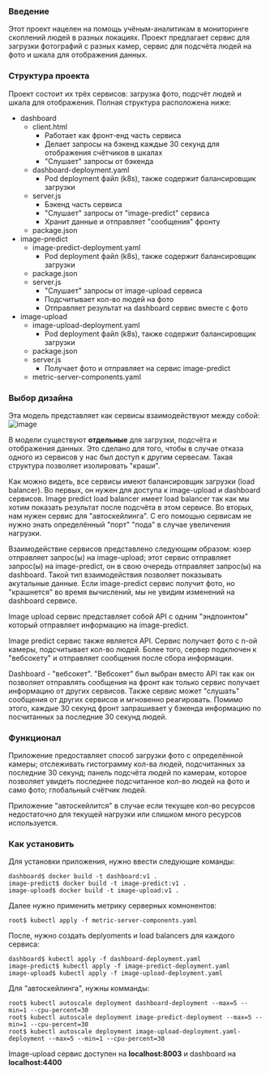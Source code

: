 ### Введение
Этот проект нацелен на помощь учёным-аналитикам в мониторинге скоплений людей в разных локациях. Проект предлагает сервис для загрузки фотографий с разных камер, сервис для подсчёта людей на фото и шкала для отображения данных.
### Структура проекта
Проект состоит их трёх сервисов: загрузка фото, подсчёт людей и шкала для отображения. Полная структура расположена ниже:
+ dashboard
  + client.html
    + Работает как фронт-енд часть сервиса
    + Делает запросы на бэкенд каждые 30 секунд для отображения счётчиков в шкалах
    + "Слушает" запросы от бэкенда
  + dashboard-deployment.yaml
    + Pod deployment файл (k8s), также содержит балансировщик загрузки
  + server.js
    + Бэкенд часть сервиса
    + "Слушает" запросы от "image-predict" сервиса
    + Хранит данные и отправляет "сообщения" фронту
  + package.json
+ image-predict
  + image-predict-deployment.yaml
    + Pod deployment файл (k8s), также содержит балансировщик загрузки
  + package.json
  + server.js
    + "Слушает" запросы от image-upload сервиса
    + Подсчитывает кол-во людей на фото
    + Отправляет результат на dashboard сервис вместе с фото
+ image-upload
  + image-upload-deployment.yaml
    + Pod deployment файл (k8s), также содержит балансировщик загрузки
  + package.json
  + server.js
    + Получает фото и отправляет на сервис image-predict
  + metric-server-components.yaml
### Выбор дизайна
Эта модель представляет как сервисы взаимодействуют между собой:
![image](https://github.com/DrozdovVladimir1/petprojects/assets/113205862/a475531e-24bc-4034-a9e7-620e39099ce5)

В модели существуют __отдельные__ для загрузки, подсчёта и отображения данных. Это сделано для того, чтобы в случае отказа одного из сервисов у нас был доступ к другим сервесам. Такая структура позволяет изолировать "краши".

Как можно видеть, все сервисы имеют балансировщик загрузки (load balancer). Во первых, он нужен для доступа к image-upload и dashboard сервисов. Image predict load balancer имеет load balancer так как мы хотим показать результат после подсчёта в этом сервисе. Во вторых, нам нужен сервис для "автоскейлинга". С его помощью сервисам не нужно знать определённый "порт" "пода" в случае увеличения нагрузки.

Взаимодействие сервисов представлено следующим образом: юзер отправляет запрос(ы) на image-upload; этот сервис отправляет запрос(ы) на image-predict, он в свою очередь отправляет запрос(ы) на dashboard. Такой тип взаимодействия позволяет показывать акутальные данные. Если image-predict сервис получит фото, но "крашнется" во время вычислений, мы не увидим изменений на dashboard сервисе.

Image upload сервис представляет собой API с одним "эндпоинтом" который отправляет информацию на image-predict.

Image predict сервис также является API. Сервис получает фото с n-ой камеры, подсчитывает кол-во людей. Более того, сервер подключен к "вебсокету" и отправляет сообщения после сбора информации.

Dashboard - "вебсокет". "Вебсокет" был выбран вместо API так как он позволяет отправлять сообщения на фронт как только сервис получает информацию от других сервисов. Также сервис может "слушать" сообщения от других сервисов и мгновенно реагировать. Помимо этого, каждые 30 секунд фронт запрашивает у бэкенда информацию по посчитанных за последние 30 секунд людей.

### Функционал
Приложение предоставляет способ загрузки фото с определённой камеры; отслеживать гистограмму кол-ва людей, подсчитанных за последние 30 секунд; панель подсчёта людей по камерам, которое позволяет увидеть последнее подсчитанное кол-во людей на фото и само фото; глобальный счётчик людей.

Приложение "автоскейлится" в случае если текущее кол-во ресурсов недостаточно для текущей нагрузки или слишком много ресурсов используется.

### Как установить
Для установки приложения, нужно ввести следующие команды:
```
dashboard$ docker build -t dashboard:v1 .
image-predict$ docker build -t image-predict:v1 .
image-upload$ docker build -t image-upload:v1 .
```
Далее нужно применить метрику серверных комнонентов:
```
root$ kubectl apply -f metric-server-components.yaml
```
После, нужно создать deplyoments и load balancers для каждого сервиса:
```
dashboard$ kubectl apply -f dashboard-deployment.yaml
image-predict$ kubectl apply -f image-predict-deployment.yaml
image-upload$ kubectl apply -f image-upload-deployment.yaml
```
Для "автоскейлинга", нужны комманды:
```
root$ kubectl autoscale deployment dashboard-deployment --max=5 --min=1 --cpu-percent=30
root$ kubectl autoscale deployment image-predict-deployment --max=5 --min=1 --cpu-percent=30
root$ kubectl autoscale deployment image-upload-deployment.yaml-deployment --max=5 --min=1 --cpu-percent=30
```
Image-upload сервис доступен на __localhost:8003__ и dashboard на __localhost:4400__

